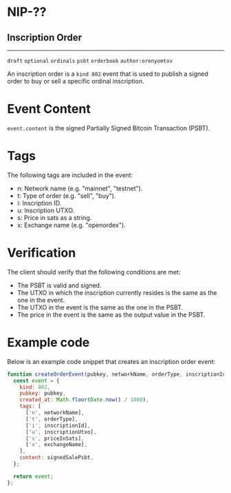 # NIP-??

## Inscription Order
---------

`draft` `optional` `ordinals` `psbt` `orderbook` `author:orenyomtov`

An inscription order is a `kind 802` event that is used to publish a signed order to buy or sell a specific ordinal inscription.

# Event Content

`event.content` is the signed Partially Signed Bitcoin Transaction (PSBT).

# Tags
The following tags are included in the event:

* n: Network name (e.g. "mainnet", "testnet").
* t: Type of order (e.g. "sell", "buy").
* i: Inscription ID.
* u: Inscription UTXO.
* s: Price in sats as a string.
* x: Exchange name (e.g. "openordex").

# Verification
The client should verify that the following conditions are met:
* The PSBT is valid and signed.
* The UTXO in which the inscription currently resides is the same as the one in the event.
* The UTXO in the event is the same as the one in the PSBT.
* The price in the event is the same as the output value in the PSBT.

# Example code
Below is an example code snippet that creates an inscription order event:

```js
function createOrderEvent(pubkey, networkName, orderType, inscriptionId, inscriptionUtxo, priceInSats, exchangeName, signedSalePsbt) {
  const event = {
    kind: 802,
    pubkey: pubkey,
    created_at: Math.floor(Date.now() / 1000),
    tags: [
      ['n', networkName],
      ['t', orderType],
      ['i', inscriptionId],
      ['u', inscriptionUtxo],
      ['s', priceInSats],
      ['x', exchangeName],
    ],
    content: signedSalePsbt,
  };

  return event;
};
